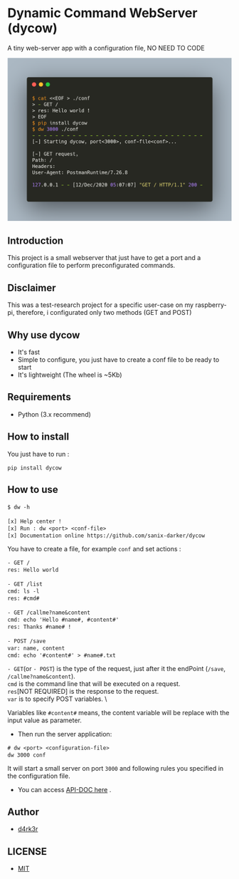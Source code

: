 # Dynamic Command WebServer (dycow)

A tiny web-server app with a configuration file, NO NEED TO CODE

![dycow-demo](https://raw.githubusercontent.com/Sanix-Darker/dycow/master/img/dycow.png)

## Introduction

This project is a small webserver that just have to get a port and a configuration file to perform preconfigurated commands.

## Disclaimer

This was a test-research project for a specific user-case on my raspberry-pi, therefore, i configurated only two methods (GET and POST)

## Why use dycow

- It's fast
- Simple to configure, you just have to create a conf file to be ready to start
- It's lightweight (The wheel is ~5Kb)

## Requirements

- Python (3.x recommend)

## How to install

You just have to run :
```shell
pip install dycow
```

## How to use

```shell
$ dw -h

[x] Help center !
[x] Run : dw <port> <conf-file> 
[x] Documentation online https://github.com/sanix-darker/dycow
```

You have to create a file, for example `conf` and set actions :
```shell
- GET /
res: Hello world

- GET /list
cmd: ls -l
res: #cmd#

- GET /callme?name&content
cmd: echo 'Hello #name#, #content#'
res: Thanks #name# !

- POST /save
var: name, content
cmd: echo '#content#' > #name#.txt
```

`- GET`(or `- POST`) is the type of the request, just after it the endPoint (`/save`, `/callme?name&content`). \
`cmd` is the command line that will be executed on a request. \
`res`[NOT REQUIRED] is the response to the request. \
`var` is to specify POST variables. \

Variables like `#content#` means, the content variable will be replace with the input value as parameter.

- Then run the server application:
```shell
# dw <port> <configuration-file>
dw 3000 conf
```

It will start a small server on port `3000` and following rules you specified in the configuration file.

- You can access [API-DOC here](https://documenter.getpostman.com/view/2696027/TVmV6ZS2) .


## Author

- [d4rk3r](https://github.com/sanix-darker)

## LICENSE

- [MIT](./LICENSE.txt)
